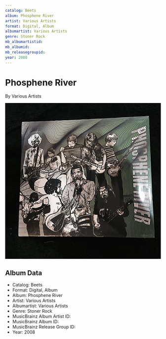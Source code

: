 ```yaml
---
catalog: Beets
album: Phosphene River
artist: Various Artists
format: Digital, Album
albumartist: Various Artists
genre: Stoner Rock
mb_albumartistid: 
mb_albumid: 
mb_releasegroupid: 
year: 2008
---
```


# Phosphene River

By Various Artists

![](../../assets/beetscovers/Various_Artists-Phosphene_River.jpg)

## Album Data

- Catalog: Beets
- Format: Digital, Album
- Album: Phosphene River
- Artist: Various Artists
- Albumartist: Various Artists
- Genre: Stoner Rock
- MusicBrainz Album Artist ID: 
- MusicBrainz Album ID: 
- MusicBrainz Release Group ID: 
- Year: 2008

